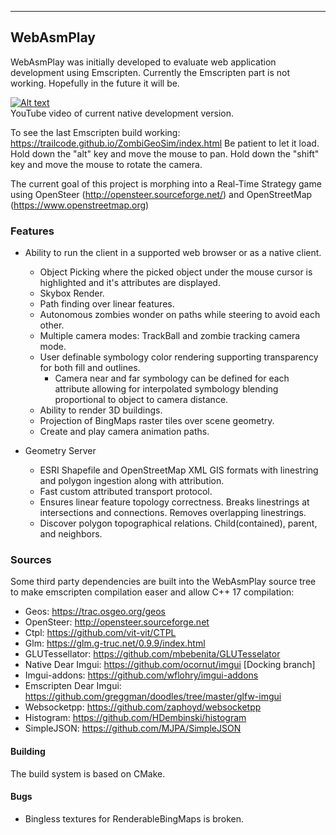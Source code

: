 ----------------------
WebAsmPlay
----------------------

WebAsmPlay was initially developed to evaluate web application development using Emscripten.
Currently the Emscripten part is not working. Hopefully in the future it will be. 

[![Alt text](https://img.youtube.com/vi/s0unMIQUs1U/0.jpg)](https://www.youtube.com/watch?v=s0unMIQUs1U)<br/>
YouTube video of current native development version.

To see the last Emscripten build working: https://trailcode.github.io/ZombiGeoSim/index.html Be patient to let it load.
Hold down the "alt" key and move the mouse to pan. Hold down the "shift" key and move the mouse to rotate the camera.

The current goal of this project is morphing into a Real-Time Strategy game using
OpenSteer (http://opensteer.sourceforge.net/) and OpenStreetMap (https://www.openstreetmap.org)
 
### Features

* Ability to run the client in a supported web browser or as a native client. 
    * Object Picking where the picked object under the mouse cursor is highlighted and it's attributes are displayed.
    * Skybox Render.
    * Path finding over linear features.
    * Autonomous zombies wonder on paths while steering to avoid each other.
    * Multiple camera modes: TrackBall and zombie tracking camera mode.
    * User definable symbology color rendering supporting transparency for both fill and outlines.
        * Camera near and far symbology can be defined for each attribute allowing for interpolated symbology blending proportional to object to camera distance.
    * Ability to render 3D buildings.
    * Projection of BingMaps raster tiles over scene geometry. 
    * Create and play camera animation paths.

* Geometry Server
    * ESRI Shapefile and OpenStreetMap XML GIS formats with linestring and polygon ingestion along with attribution.
    * Fast custom attributed transport protocol.
    * Ensures linear feature topology correctness. Breaks linestrings at intersections and connections. Removes overlapping linestrings.
    * Discover polygon topographical relations. Child(contained), parent, and neighbors. 

### Sources

Some third party dependencies are built into the WebAsmPlay source tree to make emscripten compilation easer
and allow C++ 17 compilation:  
* Geos: https://trac.osgeo.org/geos
* OpenSteer: http://opensteer.sourceforge.net
* Ctpl: https://github.com/vit-vit/CTPL
* Glm: https://glm.g-truc.net/0.9.9/index.html
* GLUTessellator: https://github.com/mbebenita/GLUTesselator
* Native Dear Imgui: https://github.com/ocornut/imgui [Docking branch]
* Imgui-addons: https://github.com/wflohry/imgui-addons
* Emscripten Dear Imgui: https://github.com/greggman/doodles/tree/master/glfw-imgui
* Websocketpp: https://github.com/zaphoyd/websocketpp
* Histogram: https://github.com/HDembinski/histogram
* SimpleJSON: https://github.com/MJPA/SimpleJSON

#### Building

The build system is based on CMake. 

#### Bugs

* Bingless textures for RenderableBingMaps is broken.

